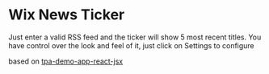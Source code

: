 # Wix News Ticker

Just enter a valid RSS feed and the ticker will show 5 most recent titles.
You have control over the look and feel of it, just click on Settings to configure

based on [tpa-demo-app-react-jsx](https://github.com/wix/tpa-demo-app-react-jsx)





